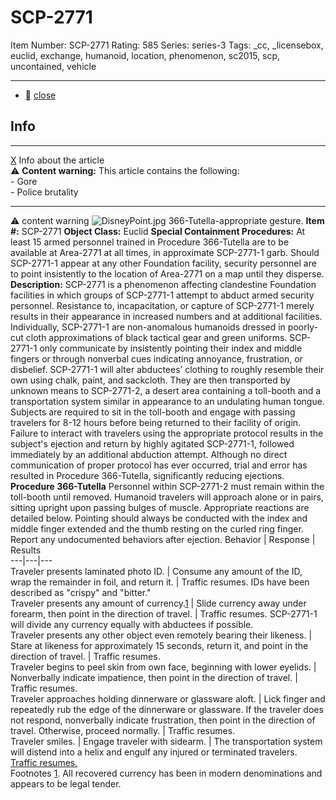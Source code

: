 # SCP-2771
Item Number: SCP-2771
Rating: 585
Series: series-3
Tags: _cc, _licensebox, euclid, exchange, humanoid, location, phenomenon, sc2015, scp, uncontained, vehicle

---

  * [](javascript:;)
[close](javascript:;)
## Info
* * *
[X](javascript:;)
Info about the article  
⚠️ **Content warning:** This article contains the following:  
\- Gore  
\- Police brutality
* * *

⚠️ content warning 
![DisneyPoint.jpg](https://scp-wiki.wdfiles.com/local--files/scp-2771/DisneyPoint.jpg)
366-Tutella-appropriate gesture.
**Item #:** SCP-2771
**Object Class:** Euclid
**Special Containment Procedures:** At least 15 armed personnel trained in Procedure 366-Tutella are to be available at Area-2771 at all times, in approximate SCP-2771-1 garb. Should SCP-2771-1 appear at any other Foundation facility, security personnel are to point insistently to the location of Area-2771 on a map until they disperse.
**Description:** SCP-2771 is a phenomenon affecting clandestine Foundation facilities in which groups of SCP-2771-1 attempt to abduct armed security personnel. Resistance to, incapacitation, or capture of SCP-2771-1 merely results in their appearance in increased numbers and at additional facilities.
Individually, SCP-2771-1 are non-anomalous humanoids dressed in poorly-cut cloth approximations of black tactical gear and green uniforms. SCP-2771-1 only communicate by insistently pointing their index and middle fingers or through nonverbal cues indicating annoyance, frustration, or disbelief.
SCP-2771-1 will alter abductees’ clothing to roughly resemble their own using chalk, paint, and sackcloth. They are then transported by unknown means to SCP-2771-2, a desert area containing a toll-booth and a transportation system similar in appearance to an undulating human tongue. Subjects are required to sit in the toll-booth and engage with passing travelers for 8-12 hours before being returned to their facility of origin.
Failure to interact with travelers using the appropriate protocol results in the subject's ejection and return by highly agitated SCP-2771-1, followed immediately by an additional abduction attempt. Although no direct communication of proper protocol has ever occurred, trial and error has resulted in Procedure 366-Tutella, significantly reducing ejections.
**Procedure 366-Tutella**
Personnel within SCP-2771-2 must remain within the toll-booth until removed. Humanoid travelers will approach alone or in pairs, sitting upright upon passing bulges of muscle. Appropriate reactions are detailed below. Pointing should always be conducted with the index and middle finger extended and the thumb resting on the curled ring finger. Report any undocumented behaviors after ejection.
Behavior | Response | Results  
---|---|---  
Traveler presents laminated photo ID. | Consume any amount of the ID, wrap the remainder in foil, and return it. | Traffic resumes. IDs have been described as "crispy" and "bitter."  
Traveler presents any amount of currency.[1](javascript:;) | Slide currency away under forearm, then point in the direction of travel. | Traffic resumes. SCP-2771-1 will divide any currency equally with abductees if possible.  
Traveler presents any other object even remotely bearing their likeness. | Stare at likeness for approximately 15 seconds, return it, and point in the direction of travel. | Traffic resumes.  
Traveler begins to peel skin from own face, beginning with lower eyelids. | Nonverbally indicate impatience, then point in the direction of travel. | Traffic resumes.  
Traveler approaches holding dinnerware or glassware aloft. | Lick finger and repeatedly rub the edge of the dinnerware or glassware. If the traveler does not respond, nonverbally indicate frustration, then point in the direction of travel. Otherwise, proceed normally. | Traffic resumes.  
Traveler smiles. | Engage traveler with sidearm. | The transportation system will distend into a helix and engulf any injured or terminated travelers. [Traffic resumes.](/trafficresumes)  
Footnotes
[1](javascript:;). All recovered currency has been in modern denominations and appears to be legal tender.